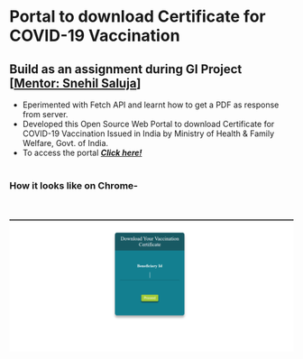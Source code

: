 # Portal to download Certificate for COVID-19 Vaccination
## Build as an assignment during GI Project [[Mentor: Snehil Saluja](https://github.com/mrsnhl)]
* Eperimented with Fetch API and learnt how to get a PDF as response from server.
* Developed this Open Source Web Portal to download Certificate for COVID-19 Vaccination
Issued in India by Ministry of Health & Family Welfare, Govt. of India.
* To access the portal [<b><i>Click here!</i></b>](https://neeraj00x.github.io/CoWin_cert_portal/)
<br/><br/>
### How it looks like on Chrome-
<br/><br/>
![alt text](https://github.com/neeraj00x/CoWin_cert_portal/blob/master/Screenshot.png)
